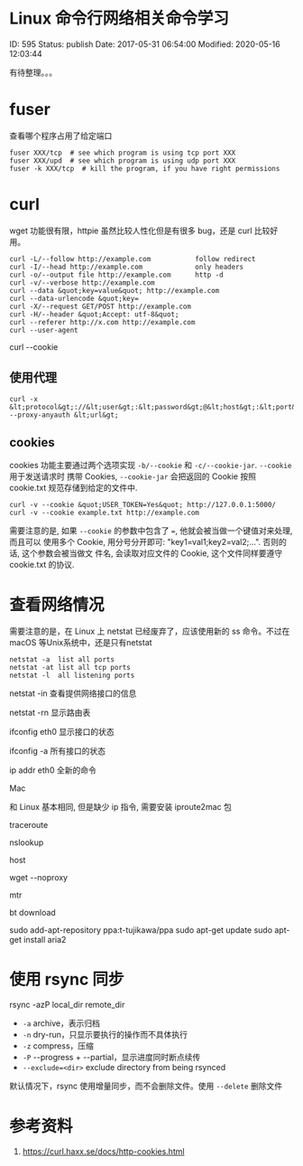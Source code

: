 # Linux 命令行网络相关命令学习


ID: 595
Status: publish
Date: 2017-05-31 06:54:00
Modified: 2020-05-16 12:03:44


有待整理。。。

# fuser

查看哪个程序占用了给定端口

```
fuser XXX/tcp  # see which program is using tcp port XXX
fuser XXX/upd  # see which program is using udp port XXX
fuser -k XXX/tcp  # kill the program, if you have right permissions
```

# curl

wget 功能很有限，httpie 虽然比较人性化但是有很多 bug，还是 curl 比较好用。

```
curl -L/--follow http://example.com	          follow redirect
curl -I/--head http://example.com	          only headers 
curl -o/--output file http://example.com	  http -d
curl -v/--verbose http://example.com	
curl --data &quot;key=value&quot; http://example.com	
curl --data-urlencode &quot;key=
curl -X/--request GET/POST http://example.com	
curl -H/--header &quot;Accept: utf-8&quot;	
curl --referer http://x.com http://example.com
curl --user-agent 
```
curl --cookie

## 使用代理


```
curl -x &lt;protocol&gt;://&lt;user&gt;:&lt;password&gt;@&lt;host&gt;:&lt;port&gt; --proxy-anyauth &lt;url&gt;
```


## cookies

cookies 功能主要通过两个选项实现 `-b/--cookie` 和 `-c/--cookie-jar`. `--cookie` 用于发送请求时
携带 Cookies, `--cookie-jar` 会把返回的 Cookie 按照 cookie.txt 规范存储到给定的文件中.

```
curl -v --cookie &quot;USER_TOKEN=Yes&quot; http://127.0.0.1:5000/
curl -v --cookie example.txt http://example.com
```

需要注意的是, 如果 `--cookie` 的参数中包含了 `=`, 他就会被当做一个键值对来处理, 而且可以
使用多个 Cookie, 用分号分开即可: "key1=val1;key2=val2;...". 否则的话, 这个参数会被当做文
件名, 会读取对应文件的 Cookie, 这个文件同样要遵守 cookie.txt 的协议.


# 查看网络情况

需要注意的是，在 Linux 上 netstat 已经废弃了，应该使用新的 ss 命令。不过在 macOS 等Unix系统中，还是只有netstat

```
netstat -a 	list all ports
netstat -at	list all tcp ports
netstat -l	all listening ports
```

netstat -in 查看提供网络接口的信息

netstat -rn 显示路由表

ifconfig eth0 显示接口的状态

ifconfig -a 所有接口的状态

ip addr eth0 全新的命令

Mac

和 Linux 基本相同, 但是缺少 ip 指令, 需要安装 iproute2mac 包



traceroute

nslookup

host

wget --noproxy

mtr

bt download

sudo add-apt-repository ppa:t-tujikawa/ppa 
sudo apt-get update 
sudo apt-get install aria2




# 使用 rsync 同步

rsync -azP local_dir remote_dir

* `-a` archive，表示归档
* `-n` dry-run，只显示要执行的操作而不具体执行
* `-z` compress，压缩
* `-P` --progress + --partial，显示进度同时断点续传
* `--exclude=<dir>` exclude directory from being rsynced


默认情况下，rsync 使用增量同步，而不会删除文件。使用 `--delete` 删除文件

# 参考资料

1. https://curl.haxx.se/docs/http-cookies.html
